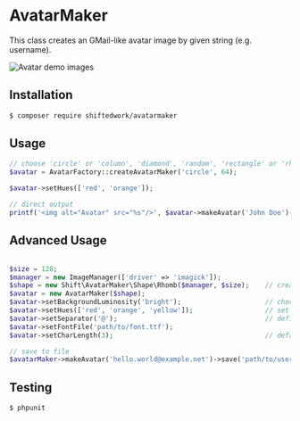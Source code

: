 # AvatarMaker

This class creates an GMail-like avatar image by given string (e.g. username).

![Avatar demo images](http://medialeitwerk.de/files/avatarmaker.png)

## Installation
```sh
$ composer require shiftedwork/avatarmaker
```

## Usage
```php
// choose 'circle' or 'column', 'diamond', 'random', 'rectangle' or 'rhomb' for avatar shape
$avatar = AvatarFactory::createAvatarMaker('circle', 64);

$avatar->setHues(['red', 'orange']);

// direct output
printf('<img alt="Avatar" src="%s"/>', $avatar->makeAvatar('John Doe')->toBase64());
```

## Advanced Usage
```php

$size = 128;
$manager = new ImageManager(['driver' => 'imagick']);
$shape = new Shift\AvatarMaker\Shape\Rhomb($manager, $size);    // create shape and define avatar size
$avatar = new AvatarMaker($shape);
$avatar->setBackgroundLuminosity('bright');                     // choose 'bright', 'light' or 'dark'
$avatar->setHues(['red', 'orange', 'yellow']);                  // set one or more hues
$avatar->setSeparator('@');                                     // define separator character(s) for name splitting
$avatar->setFontFile('path/to/font.ttf');
$avatar->setCharLength(3);                                      // default: 2 characters

// save to file
$avatarMaker->makeAvatar('hello.world@example.net')->save('path/to/user.png');
```

## Testing
```sh
$ phpunit
```
